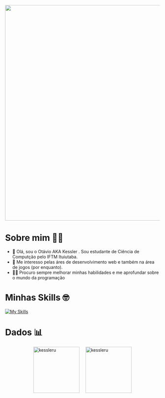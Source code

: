 <div style="text-align: center;">
  <img src="https://user-images.githubusercontent.com/74038190/225813708-98b745f2-7d22-48cf-9150-083f1b00d6c9.gif" width = "700">
</div>

# Sobre mim 💪😁
- 👋 Olá, sou o Otávio AKA Kessler . Sou estudante de Ciência de Computção pelo IFTM Ituiutaba.
- 👀 Me interesso pelas áres de desenvolvimento web e também na área de jogos (por enquanto).
- 🧑‍💻 Procuro sempre melhorar minhas habilidades e me aprofundar sobre o mundo da programação

# Minhas Skills 🤓
[![My Skills](https://skillicons.dev/icons?i=js,html,css,python,c,unity)](https://skillicons.dev)
# Dados 📊
<div style="display: flex; justify-content: center; align-items: flex-start;">  
    <img src="https://github-readme-stats.vercel.app/api/top-langs?username=kessleru&show_icons=true&theme=dark&locale=en&layout=compact" alt="kessleru" style="margin-right: 20px; height: 150px;" />   
    <img src="https://github-readme-streak-stats.herokuapp.com/?user=kessleru&theme=dark" alt="kessleru" style="height: 150px;" />  
</div>  
